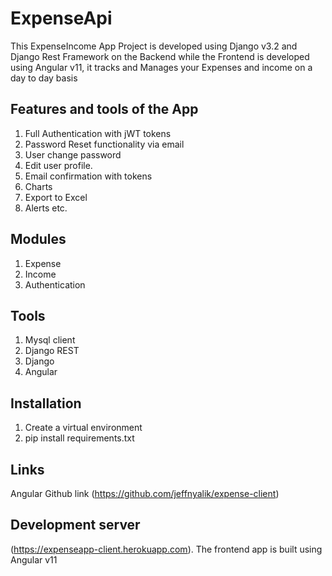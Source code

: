# ExpenseApi

This ExpenseIncome App Project is developed using Django v3.2 and Django Rest Framework on the Backend while the Frontend is developed using Angular v11,
it tracks and Manages your Expenses and income on a day to day basis

## Features and tools of the App

1. Full Authentication with jWT tokens
2. Password Reset functionality via email
3. User change password
4. Edit user profile.
5. Email confirmation with tokens
6. Charts
7. Export to Excel
8. Alerts etc.

## Modules

1. Expense
2. Income
3. Authentication

## Tools

1. Mysql client
2. Django REST
3. Django
4. Angular

## Installation

1. Create a virtual environment
2. pip install requirements.txt 

## Links
Angular Github  link (https://github.com/jeffnyalik/expense-client)

## Development server

(https://expenseapp-client.herokuapp.com). The frontend app is built using Angular v11